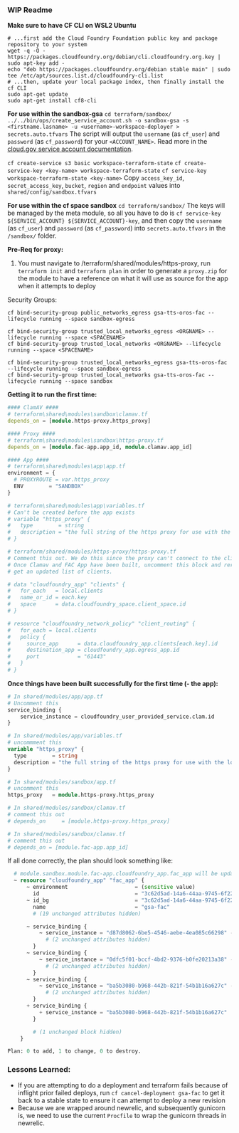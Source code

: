 ### WIP Readme


**Make sure to have CF CLI on WSL2 Ubuntu**
```
# ...first add the Cloud Foundry Foundation public key and package repository to your system
wget -q -O - https://packages.cloudfoundry.org/debian/cli.cloudfoundry.org.key | sudo apt-key add -
echo "deb https://packages.cloudfoundry.org/debian stable main" | sudo tee /etc/apt/sources.list.d/cloudfoundry-cli.list
# ...then, update your local package index, then finally install the cf CLI
sudo apt-get update
sudo apt-get install cf8-cli
```

**For use within the sandbox-gsa**
`cd terraform/sandbox/`
` ../../bin/ops/create_service_account.sh -o sandbox-gsa -s <firstname.lasname> -u <username>-workspace-deployer > secrets.auto.tfvars`
The script will output the `username` (as `cf_user`) and `password` (as `cf_password`) for your `<ACCOUNT_NAME>`. Read more in the [cloud.gov service account documentation](https://cloud.gov/docs/services/cloud-gov-service-account/).

`cf create-service s3 basic workspace-terraform-state`
`cf create-service-key <key-name> workspace-terraform-state`
`cf service-key workspace-terraform-state <key-name>`
Copy `access_key_id`, `secret_access_key`, `bucket`, `region` and `endpoint` values into `shared/config/sandbox.tfvars`

**For use within the cf space sandbox**
`cd terraform/sandbox/`
The keys will be managed by the meta module, so all you have to do is `cf service-key ${SERVICE_ACCOUNT} ${SERVICE_ACCOUNT}-key`, and then copy the `username` (as `cf_user`) and `password` (as `cf_password`) into `secrets.auto.tfvars` in the `/sandbox/` folder.



**Pre-Req for proxy:**
1. You must navigate to /terraform/shared/modules/https-proxy, run `terraform init` and `terraform plan` in order to generate a `proxy.zip` for the module to have a reference on what it will use as source for the app when it attempts to deploy

Security Groups:
```
cf bind-security-group public_networks_egress gsa-tts-oros-fac --lifecycle running --space sandbox-egress

cf bind-security-group trusted_local_networks_egress <ORGNAME> --lifecycle running --space <SPACENAME>
cf bind-security-group trusted_local_networks <ORGNAME> --lifecycle running --space <SPACENAME>

cf bind-security-group trusted_local_networks_egress gsa-tts-oros-fac --lifecycle running --space sandbox-egress
cf bind-security-group trusted_local_networks gsa-tts-oros-fac --lifecycle running --space sandbox
```

**Getting it to run the first time:**
```terraform
#### ClamAV ####
# terraform\shared\modules\sandbox\clamav.tf
depends_on = [module.https-proxy.https_proxy]

#### Proxy ####
# terraform\shared\modules\sandbox\https-proxy.tf
depends_on = [module.fac-app.app_id, module.clamav.app_id]

#### App ####
# terraform\shared\modules\app\app.tf
environment = {
  # PROXYROUTE = var.https_proxy
  ENV        = "SANDBOX"
}

# terraform\shared\modules\app\variables.tf
# Can't be created before the app exists
# variable "https_proxy" {
#   type        = string
#   description = "the full string of the https proxy for use with the logshipper app"
# }

# terraform/shared/modules/https-proxy/https-proxy.tf
# Comment this out. We do this since the proxy can't connect to the clients that don't exist.
# Once Clamav and FAC App have been built, uncomment this block and rerun an apply so the proxy can
# get an updated list of clients.

# data "cloudfoundry_app" "clients" {
#   for_each   = local.clients
#   name_or_id = each.key
#   space      = data.cloudfoundry_space.client_space.id
# }

# resource "cloudfoundry_network_policy" "client_routing" {
#   for_each = local.clients
#   policy {
#     source_app      = data.cloudfoundry_app.clients[each.key].id
#     destination_app = cloudfoundry_app.egress_app.id
#     port            = "61443"
#   }
# }
```

**Once things have been built successfully for the first time (- the app):**
```terraform
# In shared/modules/app/app.tf
# Uncomment this
service_binding {
    service_instance = cloudfoundry_user_provided_service.clam.id
}

# In shared/modules/app/variables.tf
# uncommment this
variable "https_proxy" {
  type        = string
  description = "the full string of the https proxy for use with the logshipper app"
}

# In shared/modules/sandbox/app.tf
# uncomment this
https_proxy   = module.https-proxy.https_proxy

# In shared/modules/sandbox/clamav.tf
# comment this out
# depends_on     = [module.https-proxy.https_proxy]

# In shared/modules/sandbox/clamav.tf
# comment this out
# depends_on = [module.fac-app.app_id]
```

If all done correctly, the plan should look something like:
```terraform
  # module.sandbox.module.fac-app.cloudfoundry_app.fac_app will be updated in-place
  ~ resource "cloudfoundry_app" "fac_app" {
      ~ environment                     = (sensitive value)
        id                              = "3c62d5ad-14a6-44aa-9745-6f22efcf88f6"
      ~ id_bg                           = "3c62d5ad-14a6-44aa-9745-6f22efcf88f6" -> (known after apply)
        name                            = "gsa-fac"
        # (19 unchanged attributes hidden)

      ~ service_binding {
          ~ service_instance = "d87d8062-6be5-4546-aebe-4ea085c66298" -> "88091522-2e09-40bb-84df-925438bfb7f7"
            # (2 unchanged attributes hidden)
        }
      ~ service_binding {
          ~ service_instance = "0dfc5f01-bccf-4bd2-9376-b0fe20213a38" -> "d87d8062-6be5-4546-aebe-4ea085c66298"
            # (2 unchanged attributes hidden)
        }
      ~ service_binding {
          ~ service_instance = "ba5b3080-b968-442b-821f-54b1b16a627c" -> "0dfc5f01-bccf-4bd2-9376-b0fe20213a38"
            # (2 unchanged attributes hidden)
        }
      + service_binding {
          + service_instance = "ba5b3080-b968-442b-821f-54b1b16a627c"
        }

        # (1 unchanged block hidden)
    }

Plan: 0 to add, 1 to change, 0 to destroy.
```


### Lessons Learned:
- If you are attempting to do a deployment and terraform fails because of inflight prior failed deploys, run `cf cancel-deployment gsa-fac` to get it back to a stable state to ensure it can attempt to deploy a new revision
- Because we are wrapped around newrelic, and subsequently gunicorn is, we need to use the current `Procfile` to wrap the gunicorn threads in newrelic.
